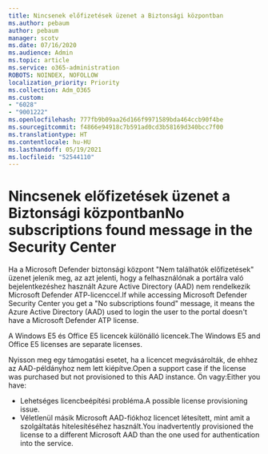 ```yaml
---
title: Nincsenek előfizetések üzenet a Biztonsági központban
ms.author: pebaum
author: pebaum
manager: scotv
ms.date: 07/16/2020
ms.audience: Admin
ms.topic: article
ms.service: o365-administration
ROBOTS: NOINDEX, NOFOLLOW
localization_priority: Priority
ms.collection: Adm_O365
ms.custom:
- "6028"
- "9001222"
ms.openlocfilehash: 777fb9b09aa26d166f9971589bda464ccb90f4be
ms.sourcegitcommit: f4866e94918c7b591ad0cd3b58169d340bcc7f00
ms.translationtype: HT
ms.contentlocale: hu-HU
ms.lasthandoff: 05/19/2021
ms.locfileid: "52544110"
---
```

# <a name="no-subscriptions-found-message-in-the-security-center"></a><span data-ttu-id="f9441-102">Nincsenek előfizetések üzenet a Biztonsági központban</span><span class="sxs-lookup"><span data-stu-id="f9441-102">No subscriptions found message in the Security Center</span></span>

<span data-ttu-id="f9441-103">Ha a Microsoft Defender biztonsági központ "Nem találhatók előfizetések" üzenet jelenik meg, az azt jelenti, hogy a felhasználónak a portálra való bejelentkezéshez használt Azure Active Directory (AAD) nem rendelkezik Microsoft Defender ATP-licenccel.</span><span class="sxs-lookup"><span data-stu-id="f9441-103">If while accessing Microsoft Defender Security Center you get a "No subscriptions found" message, it means the Azure Active Directory (AAD) used to login the user to the portal doesn't have a Microsoft Defender ATP license.</span></span>  

<span data-ttu-id="f9441-104">A Windows E5 és Office E5 licencek különálló licencek.</span><span class="sxs-lookup"><span data-stu-id="f9441-104">The Windows E5 and Office E5 licenses are separate licenses.</span></span>

<span data-ttu-id="f9441-105">Nyisson meg egy támogatási esetet, ha a licencet megvásárolták, de ehhez az AAD-példányhoz nem lett kiépítve.</span><span class="sxs-lookup"><span data-stu-id="f9441-105">Open a support case if the license was purchased but not provisioned to this AAD instance.</span></span> <span data-ttu-id="f9441-106">Ön vagy:</span><span class="sxs-lookup"><span data-stu-id="f9441-106">Either you have:</span></span> <br/>
-   <span data-ttu-id="f9441-107">Lehetséges licencbeépítési probléma.</span><span class="sxs-lookup"><span data-stu-id="f9441-107">A possible license provisioning issue.</span></span><br/>
-   <span data-ttu-id="f9441-108">Véletlenül másik Microsoft AAD-fiókhoz licencet létesített, mint amit a szolgáltatás hitelesítéséhez használt.</span><span class="sxs-lookup"><span data-stu-id="f9441-108">You inadvertently provisioned the license to a different Microsoft AAD than the one used for authentication into the service.</span></span>